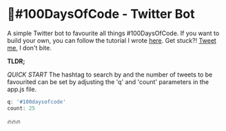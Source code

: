 # 🤖#100DaysOfCode - Twitter Bot
A simple Twitter bot to favourite all things #100DaysOfCode. If you want to build your own, you can follow the tutorial I wrote [here](https://medium.com/@ajukco/how-i-built-a-twitter-bot-for-100daysofcode-768ef5e12405). Get stuck?! [Tweet me](https://twitter.com/raynesio), I don't bite.

**TLDR;**

*QUICK START* The hashtag to search by and the number of tweets to be favourited can be set by adjusting the 'q' and 'count' parameters in the app.js file.

```javascript
q: '#100daysofcode'
count: 25
```

🔥🔥🔥
